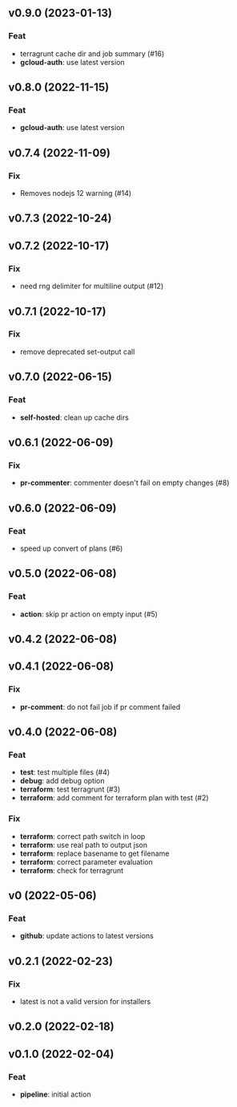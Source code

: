 ## v0.9.0 (2023-01-13)

### Feat

- terragrunt cache dir and job summary (#16)
- **gcloud-auth**: use latest version

## v0.8.0 (2022-11-15)

### Feat

- **gcloud-auth**: use latest version

## v0.7.4 (2022-11-09)

### Fix

- Removes nodejs 12 warning (#14)

## v0.7.3 (2022-10-24)

## v0.7.2 (2022-10-17)

### Fix

- need rng delimiter for multiline output (#12)

## v0.7.1 (2022-10-17)

### Fix

- remove deprecated set-output call

## v0.7.0 (2022-06-15)

### Feat

- **self-hosted**: clean up cache dirs

## v0.6.1 (2022-06-09)

### Fix

- **pr-commenter**: commenter doesn't fail on empty changes (#8)

## v0.6.0 (2022-06-09)

### Feat

- speed up convert of plans (#6)

## v0.5.0 (2022-06-08)

### Feat

- **action**: skip pr action on empty input (#5)

## v0.4.2 (2022-06-08)

## v0.4.1 (2022-06-08)

### Fix

- **pr-comment**: do not fail job if pr comment failed

## v0.4.0 (2022-06-08)

### Feat

- **test**: test multiple files (#4)
- **debug**: add debug option
- **terraform**: test terragrunt (#3)
- **terraform**: add comment for terraform plan with test (#2)

### Fix

- **terraform**: correct path switch in loop
- **terraform**: use real path to output json
- **terraform**: replace basename to get filename
- **terraform**: correct parameter evaluation
- **terraform**: check for terragrunt

## v0 (2022-05-06)

### Feat

- **github**: update actions to latest versions

## v0.2.1 (2022-02-23)

### Fix

- latest is not a valid version for installers

## v0.2.0 (2022-02-18)

## v0.1.0 (2022-02-04)

### Feat

- **pipeline**: initial action
